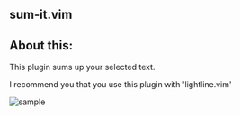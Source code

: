 sum-it.vim
--------------

About this:  
---
This plugin sums up your selected text.

I recommend you that you use this plugin with 'lightline.vim'

![sample](http://cl.ly/image/3U0M0p0o3B3Q)

